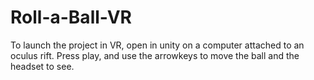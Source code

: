 # Roll-a-Ball-VR

To launch the project in VR, open in unity on a computer attached to an oculus rift. 
Press play, and use the arrowkeys to move the ball and the headset to see.
